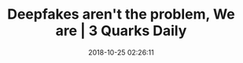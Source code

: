 ---
date: 2018-10-25 02:26:11
link:
  source: pocket
  source_url: https://getpocket.com
  text: Deepfakes aren't the problem, We are | 3 Quarks Daily
  url: https://www.3quarksdaily.com/3quarksdaily/2018/10/deepfakes-arent-the-problem-we-are.html
slug: deepfakes-aren-t-the-problem-we-are-3-quarks-daily
source: pocket
title: Deepfakes aren't the problem, We are | 3 Quarks Daily
syndicated:
- type: twitter
  url: https://twitter.com/roytang/statuses/1055286684961660928/
- type: twitter
  url: https://twitter.com/roytang/statuses/1054913352080609281/  
tags:
- reads
- feedly  
---